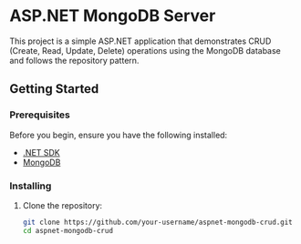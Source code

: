 # ASP.NET MongoDB Server

This project is a simple ASP.NET application that demonstrates CRUD (Create, Read, Update, Delete) operations using the MongoDB database and follows the repository pattern.

## Getting Started

### Prerequisites

Before you begin, ensure you have the following installed:

- [.NET SDK](https://dotnet.microsoft.com/download)
- [MongoDB](https://www.mongodb.com/try/download/community)

### Installing

1. Clone the repository:

   ```bash
   git clone https://github.com/your-username/aspnet-mongodb-crud.git
   cd aspnet-mongodb-crud
